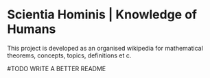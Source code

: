 # Scientia Hominis | Knowledge of Humans

This project is developed as an organised wikipedia for mathematical theorems, concepts, topics, definitions et c.

#TODO WRITE A BETTER README